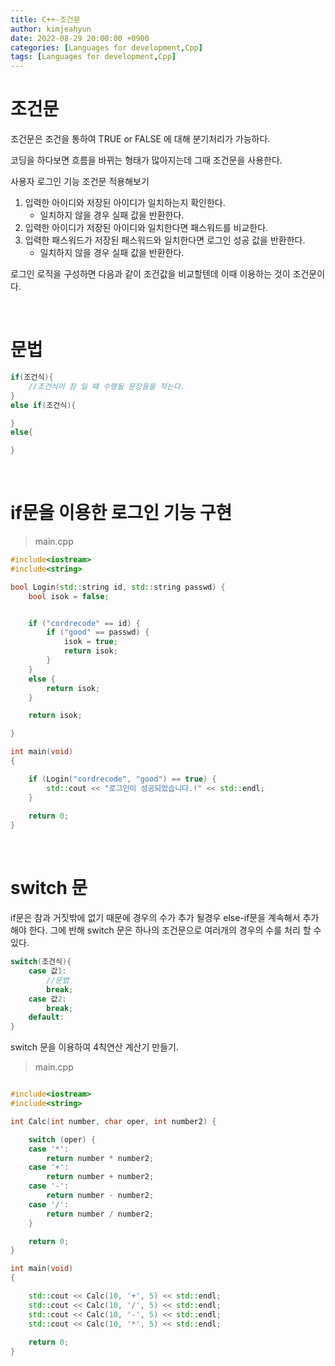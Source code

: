 ```yaml
---
title: C++-조건문
author: kimjeahyun
date: 2022-08-29 20:00:00 +0900
categories: [Languages for development,Cpp]
tags: [Languages for development,Cpp]
---
```



# 조건문

조건문은 조건을 통하여 TRUE or FALSE 에 대해 분기처리가 가능하다.

코딩을 하다보면 흐름을 바뀌는 형태가 많아지는데
그때 조건문을 사용한다.

사용자 로그인 기능 조건문 적용해보기
1. 입력한 아이디와 저장된 아이디가 일치하는지 확인한다.
   - 일치하지 않을 경우 실패 값을 반환한다.
2. 입력한 아이디가 저장된 아이디와 일치한다면 패스워드를 비교한다.
3. 입력한 패스워드가 저장된 패스워드와 일치한다면 로그인 성공 값을 반환한다.
   - 일치하지 않을 경우 실패 값을 반환한다.

로그인 로직을 구성하면 다음과 같이 조건값을 비교할텐데 이때 이용하는 것이 조건문이다.

<br>

# 문법

```cpp
if(조건식){
    //조건식이 참 일 떄 수행될 문장들을 적는다.
}
else if(조건식){

}
else{

}
```

<br>

# if문을 이용한 로그인 기능 구현

>main.cpp

```cpp
#include<iostream>
#include<string>

bool Login(std::string id, std::string passwd) {
	bool isok = false;


	if ("cordrecode" == id) {
		if ("good" == passwd) {
			isok = true;
			return isok;
		}
	}
	else {
		return isok;
	}

	return isok;

}

int main(void)
{

	if (Login("cordrecode", "good") == true) {
		std::cout << "로그인이 성공되었습니다.!" << std::endl;
	}
	
	return 0;
}

```

<br>

# switch 문

if문은 참과 거짓밖에 없기 때문에 경우의 수가 추가 될경우 else-if문을 계속해서 추가해야 한다. 그에 반해 switch 문은 하나의 조건문으로 여러개의 경우의 수를 처리 할 수 있다. 


```cpp
switch(조건식){
    case 값1:
        //문법
        break;
    case 값2:
        break;
    default:
}
```

switch 문을 이용하여 4칙연산 계산기 만들기.

>main.cpp

```cpp

#include<iostream>
#include<string>

int Calc(int number, char oper, int number2) {

	switch (oper) {
	case '*':
		return number * number2;
	case '+':
		return number + number2;
	case '-':
		return number - number2;
	case '/':
		return number / number2;
	}

	return 0;
}

int main(void)
{

	std::cout << Calc(10, '+', 5) << std::endl;
	std::cout << Calc(10, '/', 5) << std::endl;
	std::cout << Calc(10, '-', 5) << std::endl;
	std::cout << Calc(10, '*', 5) << std::endl;
	
	return 0;
}

```